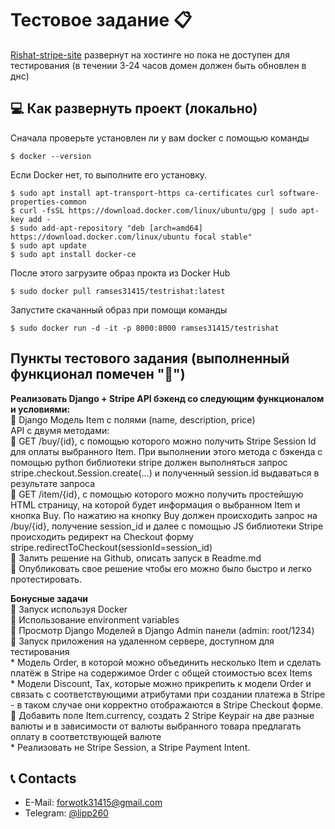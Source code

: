 # Тестовое задание 📋

[Rishat-stripe-site](http://cw19145-django-sd5kf.tw1.ru) развернут на хостинге но пока не доступен для тестирования (в течении 3-24 часов домен должен быть обновлен в днс)

## 💻 Как развернуть проект (локально)


Сначала проверьте установлен ли у вам docker c помощью команды

```
$ docker --version
```
Если Docker нет, то выполните его установку. 

```
$ sudo apt install apt-transport-https ca-certificates curl software-properties-common
$ curl -fsSL https://download.docker.com/linux/ubuntu/gpg | sudo apt-key add -
$ sudo add-apt-repository "deb [arch=amd64] https://download.docker.com/linux/ubuntu focal stable"
$ sudo apt update
$ sudo apt install docker-ce
```

После этого загрузите образ прокта из Docker Hub

```
$ sudo docker pull ramses31415/testrishat:latest
```

Запустите скачанный образ при помощи команды

```
$ sudo docker run -d -it -p 8000:8000 ramses31415/testrishat
```

## Пункты тестового задания (выполненный функционал помечен "🚩")

**Реализовать Django + Stripe API бэкенд со следующим функционалом и условиями:**    
🚩 Django Модель Item с полями (name, description, price)   
API с двумя методами:  
🚩 GET /buy/{id}, c помощью которого можно получить Stripe Session Id для оплаты выбранного Item. При выполнении этого метода c бэкенда с помощью python библиотеки stripe должен выполняться запрос stripe.checkout.Session.create(...) и полученный session.id выдаваться в результате запроса  
🚩 GET /item/{id}, c помощью которого можно получить простейшую HTML страницу, на которой будет информация о выбранном Item и кнопка Buy. По нажатию на кнопку Buy должен происходить запрос на /buy/{id}, получение session_id и далее  с помощью JS библиотеки Stripe происходить редирект на Checkout форму stripe.redirectToCheckout(sessionId=session_id)  
🚩 Залить решение на Github, описать запуск в Readme.md  
🚩 Опубликовать свое решение чтобы его можно было быстро и легко протестировать.   

**Бонусные задачи**  
    🚩 Запуск используя Docker   
    🚩 Использование environment variables  
    🚩 Просмотр Django Моделей в Django Admin панели (admin: root/1234)  
    🚩 Запуск приложения на удаленном сервере, доступном для тестирования  
    * Модель Order, в которой можно объединить несколько Item и сделать платёж в Stripe на содержимое Order c общей стоимостью всех Items  
    * Модели Discount, Tax, которые можно прикрепить к модели Order и связать с соответствующими атрибутами при создании платежа в Stripe - в таком случае они корректно отображаются в Stripe Checkout форме. 
    🚩 Добавить поле Item.currency, создать 2 Stripe Keypair на две разные валюты и в зависимости от валюты выбранного товара предлагать оплату в соответствующей валюте  
    * Реализовать не Stripe Session, а Stripe Payment Intent.  





## 📞 Contacts

- E-Mail: forwotk31415@gmail.com
- Telegram: [@lipp260](https://t.me/lipp260)

 
